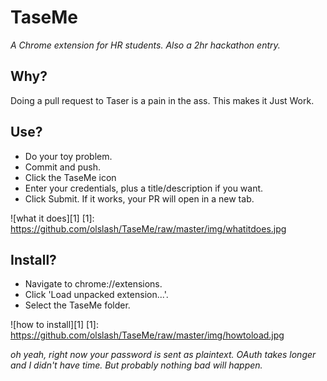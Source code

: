 TaseMe
======
*A Chrome extension for HR students. Also a 2hr hackathon entry.*

Why?
----------

Doing a pull request to Taser is a pain in the ass. This makes it Just Work.

Use?
----------

 - Do your toy problem.
 - Commit and push.
 - Click the TaseMe icon
 - Enter your credentials, plus a title/description if you want.
 - Click Submit. If it works, your PR will open in a new tab.

![what it does][1]
  [1]: https://github.com/olslash/TaseMe/raw/master/img/whatitdoes.jpg
  
Install?
----------

 - Navigate to chrome://extensions.
 - Click 'Load unpacked extension...'.
 - Select the TaseMe folder.

  ![how to install][1]
  [1]: https://github.com/olslash/TaseMe/raw/master/img/howtoload.jpg

_oh yeah, right now your password is sent as plaintext. OAuth takes longer and I didn't have time. But probably nothing bad will happen._

